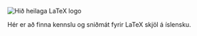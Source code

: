 ![Hið heilaga LaTeX logo](https://upload.wikimedia.org/wikipedia/commons/2/25/LaTeX_logo.png)

Hér er að finna kennslu og sniðmát fyrir LaTeX skjöl á íslensku.
